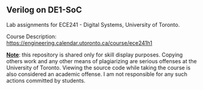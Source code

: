 ## Verilog on DE1-SoC

Lab assignments for ECE241 - Digital Systems, University of Toronto.

Course Description: https://engineering.calendar.utoronto.ca/course/ece241h1

<ins>**Note**</ins>: this repository is shared only for skill display purposes. Copying others work and any other means of plagiarizing are serious offenses at the University of Toronto. Viewing the source code while taking the course is also considered an academic offense. I am not responsible for any such actions committed by students.

